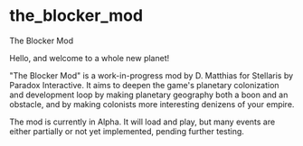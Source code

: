 # the_blocker_mod
The Blocker Mod

Hello, and welcome to a whole new planet!

"The Blocker Mod" is a work-in-progress mod by D. Matthias for Stellaris by Paradox Interactive. It aims to deepen the game's planetary colonization and development loop by making planetary geography both a boon and an obstacle, and by making colonists more interesting denizens of your empire.

The mod is currently in Alpha. It will load and play, but many events are either partially or not yet implemented, pending further testing.
